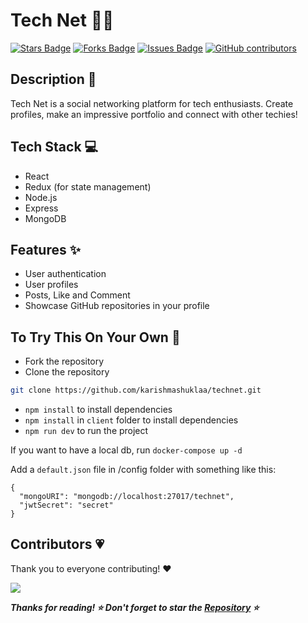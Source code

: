 # Tech Net 👩‍💻

<a href="https://github.com/karishmashuklaa/technet/stargazers"><img src="https://img.shields.io/github/stars/karishmashuklaa/technet" alt="Stars Badge"/></a>
<a href="https://github.com/karishmashuklaa/technet/network/members"><img src="https://img.shields.io/github/forks/karishmashuklaa/technet" alt="Forks Badge"/></a>
<a href="https://github.com/karishmashuklaa/technet/issues"><img src="https://img.shields.io/github/issues/karishmashuklaa/technet" alt="Issues Badge"/></a>
<a href="https://github.com/karishmashuklaa/technet/graphs/contributors"><img alt="GitHub contributors" src="https://img.shields.io/github/contributors/karishmashuklaa/technet?color=2b9348"></a>

## Description 📝

Tech Net is a social networking platform for tech enthusiasts. 
Create profiles, make an impressive portfolio and connect with other techies! 

## Tech Stack 💻

- React
- Redux (for state management) 
- Node.js
- Express
- MongoDB

## Features ✨

- User authentication
- User profiles
- Posts, Like and Comment
- Showcase GitHub repositories in your profile

## To Try This On Your Own 🚀
- Fork the repository
- Clone the repository

```bash
git clone https://github.com/karishmashuklaa/technet.git
```
- `npm install` to install dependencies
- `npm install` in `client` folder to install dependencies
- `npm run dev` to run the project

If you want to have a local db, run `docker-compose up -d`

Add a `default.json` file in /config folder with something like this:
```
{
  "mongoURI": "mongodb://localhost:27017/technet",
  "jwtSecret": "secret"
}
```

## Contributors 💗

Thank you to everyone contributing! ❤️

<a href="https://github.com/karishmashuklaa/technet/graphs/contributors">
  <img src="https://contrib.rocks/image?repo=karishmashuklaa/technet" />
</a>


***Thanks for reading! ⭐ Don't forget to star the [Repository](https://github.com/karishmashuklaa/technet) ⭐***

